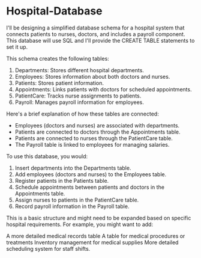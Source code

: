 # Hospital-Database
I'll be designing a simplified database schema for a hospital system that connects patients to nurses, doctors, and includes a payroll component. This database will use SQL and I'll provide the CREATE TABLE statements to set it up.


This schema creates the following tables:

1. Departments: Stores different hospital departments.
2. Employees: Stores information about both doctors and nurses.
3. Patients: Stores patient information.
4. Appointments: Links patients with doctors for scheduled appointments.
5. PatientCare: Tracks nurse assignments to patients.
6. Payroll: Manages payroll information for employees.

Here's a brief explanation of how these tables are connected:

- Employees (doctors and nurses) are associated with departments.
- Patients are connected to doctors through the Appointments table.
- Patients are connected to nurses through the PatientCare table.
- The Payroll table is linked to employees for managing salaries.

To use this database, you would:

1. Insert departments into the Departments table.
2. Add employees (doctors and nurses) to the Employees table.
3. Register patients in the Patients table.
4. Schedule appointments between patients and doctors in the Appointments table.
5. Assign nurses to patients in the PatientCare table.
5. Record payroll information in the Payroll table.

This is a basic structure and might need to be expanded based on specific hospital requirements. For example, you might want to add:

A more detailed medical records table
A table for medical procedures or treatments
Inventory management for medical supplies
More detailed scheduling system for staff shifts.
